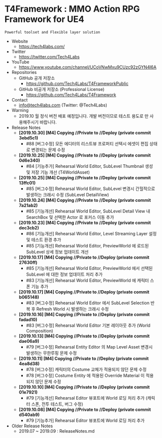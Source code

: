 # T4Framework : MMO Action RPG Framework for UE4
``` 
Powerful toolset and Flexible layer solution
``` 

- Website
  - <https://tech4labs.com/>
- Twitter
  - <https://twitter.com/Tech4Labs>
- YouTube
  - <https://www.youtube.com/channel/UCoVNwMxu9CUzc92zGYN4l6A>
- Repositories
  - GitHub 공개 저장소
    - <https://github.com/Tech4Labs/T4FrameworkPublic>
  - GitHub 비공개 저장소 (Professional License)
    - <https://github.com/Tech4Labs/T4Framework>
- Contact
  - <info@tech4labs.com> (Twitter: @Tech4Labs)
- Warning
  - 2019.10 월 정식 버전 배포 예정입니다. 개발 버전이므로 테스트 용도로 만 사용해주시기 바랍니다.
- Release Notes
  - **[2019.10.30] [M4] Copying //Private to //Deploy (private commit 3ebd5c1)**
	- #88 [버그수정] 모든 에디터의 리스트뷰 프로퍼티 선택시 에셋이 편집 상태로 변경되는 문제 수정
  - **[2019.10.25] [M4] Copying //Private to //Deploy (private commit 0d6e340)**
	- #84 [기능추가] Rehearsal World Editor, SubLevel Thumbnail 생성 및 저장 기능 개선 (T4WorldAsset)
  - **[2019.10.25] [M4] Copying //Private to //Deploy (private commit 13ffc01)**
	- #85 [버그수정] Rehearsal World Editor, SubLevel 변경시 간헐적으로 발생하는 크래시 수정 (SubLevel DetailView)
  - **[2019.10.24] [M4] Copying //Private to //Deploy (private commit 7a21ab2)**
	- #85 [기능개선] Rehearsal World Editor, SubLevel Detail View 내 SearchBox 및 선택한 Actor 로 포커스 이동 추가
  - **[2019.10.23] [M4] Copying //Private to //Deploy (private commit dec3cb2)**
  	- #86 [기능개선] Rehearsal World Editor, Level Streaming Layer 설정 및 테스트 환경 추가
	- #85 [기능개선] Rehearsal World Editor, PreviewWorld 에 로드된 SubLevel 상세 정보 업데이트 개선
  - **[2019.10.17] [M4] Copying //Private to //Deploy (private commit 27630ff)**
	- #85 [기능개선] Rehearsal World Editor, PreviewWorld 에서 선택된 SubLevel 에 대한 정보 업데이트 처리 추가
	- #83 [기능개선] Rehearsal World Editor, PreviewWorld 에 캐릭터 스폰 기능 추가
  - **[2019.10.17] [M4] Copying //Private to //Deploy (private commit b065148)**
	- #83 [버그수정] Rehearsal World Editor 에서 SubLevel Selection 반복 후 Refresh World 시 발생하는 크래시 수정
  - **[2019.10.16] [M4] Copying //Private to //Deploy (private commit fadad10)**
	- #83 [버그수정] Rehearsal World Editor 기본 레이아웃 추가 (World Composition)
  - **[2019.10.13] [M4] Copying //Private to //Deploy (private commit dae06a9)**
	- #79 [버그수정] Rehearsal Entity Editor 의 Map Level Asset 변경시 발생하는 무한루핑 문제 수정
  - **[2019.10.11] [M4] Copying //Private to //Deploy (private commit 4ea8d38)**
	- #78 [버그수정] 캐릭터의 Costume 교체가 적용되지 않던 문제 수정
	- #78 [버그수정] Costume Entity 에 적용된 Override Material 이 적용되지 않던 문제 수정
  - **[2019.10.10] [M4] Copying //Private to //Deploy (private commit 01e7921)**
	- #79 [기능개선] Rehearsal Editor 뷰포트에 World 로딩 처리 추가 (캐릭터 스폰, 전투 테스트, 버그 수정)
  - **[2019.10.08] [M4] Copying //Private to //Deploy (private commit d540ab9)**
	- #79 [기능추가] Rehearsal Editor 뷰포트에 World 로딩 처리 추가
- Older Release Notes
  - 2019.07 ~ 2019.09 : ReleaseNotes.md

